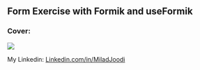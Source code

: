 ## Form Exercise with Formik and useFormik

### Cover:
![](https://s30.picofile.com/file/8471216150/formik.JPG)

My Linkedin: [Linkedin.com/in/MiladJoodi](https://www.linkedin.com/in/MiladJoodi/)  
